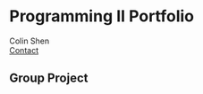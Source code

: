# Programming II Portfolio
Colin Shen
<br>
<a href="mailto:colin.m.shen@gmail.com">Contact</a>

<h2>Group Project</h2>
